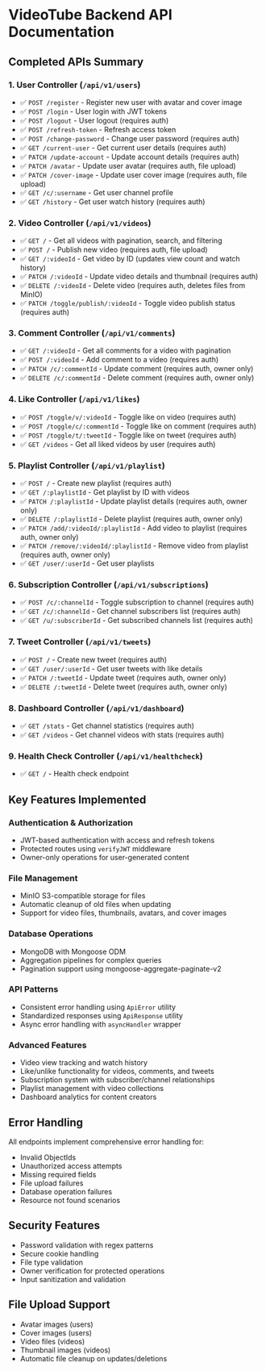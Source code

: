 # VideoTube Backend API Documentation

## Completed APIs Summary

### 1. User Controller (`/api/v1/users`)
- ✅ `POST /register` - Register new user with avatar and cover image
- ✅ `POST /login` - User login with JWT tokens
- ✅ `POST /logout` - User logout (requires auth)
- ✅ `POST /refresh-token` - Refresh access token
- ✅ `POST /change-password` - Change user password (requires auth)
- ✅ `GET /current-user` - Get current user details (requires auth)
- ✅ `PATCH /update-account` - Update account details (requires auth)
- ✅ `PATCH /avatar` - Update user avatar (requires auth, file upload)
- ✅ `PATCH /cover-image` - Update user cover image (requires auth, file upload)
- ✅ `GET /c/:username` - Get user channel profile
- ✅ `GET /history` - Get user watch history (requires auth)

### 2. Video Controller (`/api/v1/videos`)
- ✅ `GET /` - Get all videos with pagination, search, and filtering
- ✅ `POST /` - Publish new video (requires auth, file upload)
- ✅ `GET /:videoId` - Get video by ID (updates view count and watch history)
- ✅ `PATCH /:videoId` - Update video details and thumbnail (requires auth)
- ✅ `DELETE /:videoId` - Delete video (requires auth, deletes files from MinIO)
- ✅ `PATCH /toggle/publish/:videoId` - Toggle video publish status (requires auth)

### 3. Comment Controller (`/api/v1/comments`)
- ✅ `GET /:videoId` - Get all comments for a video with pagination
- ✅ `POST /:videoId` - Add comment to a video (requires auth)
- ✅ `PATCH /c/:commentId` - Update comment (requires auth, owner only)
- ✅ `DELETE /c/:commentId` - Delete comment (requires auth, owner only)

### 4. Like Controller (`/api/v1/likes`)
- ✅ `POST /toggle/v/:videoId` - Toggle like on video (requires auth)
- ✅ `POST /toggle/c/:commentId` - Toggle like on comment (requires auth)
- ✅ `POST /toggle/t/:tweetId` - Toggle like on tweet (requires auth)
- ✅ `GET /videos` - Get all liked videos by user (requires auth)

### 5. Playlist Controller (`/api/v1/playlist`)
- ✅ `POST /` - Create new playlist (requires auth)
- ✅ `GET /:playlistId` - Get playlist by ID with videos
- ✅ `PATCH /:playlistId` - Update playlist details (requires auth, owner only)
- ✅ `DELETE /:playlistId` - Delete playlist (requires auth, owner only)
- ✅ `PATCH /add/:videoId/:playlistId` - Add video to playlist (requires auth, owner only)
- ✅ `PATCH /remove/:videoId/:playlistId` - Remove video from playlist (requires auth, owner only)
- ✅ `GET /user/:userId` - Get user playlists

### 6. Subscription Controller (`/api/v1/subscriptions`)
- ✅ `POST /c/:channelId` - Toggle subscription to channel (requires auth)
- ✅ `GET /c/:channelId` - Get channel subscribers list (requires auth)
- ✅ `GET /u/:subscriberId` - Get subscribed channels list (requires auth)

### 7. Tweet Controller (`/api/v1/tweets`)
- ✅ `POST /` - Create new tweet (requires auth)
- ✅ `GET /user/:userId` - Get user tweets with like details
- ✅ `PATCH /:tweetId` - Update tweet (requires auth, owner only)
- ✅ `DELETE /:tweetId` - Delete tweet (requires auth, owner only)

### 8. Dashboard Controller (`/api/v1/dashboard`)
- ✅ `GET /stats` - Get channel statistics (requires auth)
- ✅ `GET /videos` - Get channel videos with stats (requires auth)

### 9. Health Check Controller (`/api/v1/healthcheck`)
- ✅ `GET /` - Health check endpoint

## Key Features Implemented

### Authentication & Authorization
- JWT-based authentication with access and refresh tokens
- Protected routes using `verifyJWT` middleware
- Owner-only operations for user-generated content

### File Management
- MinIO S3-compatible storage for files
- Automatic cleanup of old files when updating
- Support for video files, thumbnails, avatars, and cover images

### Database Operations
- MongoDB with Mongoose ODM
- Aggregation pipelines for complex queries
- Pagination support using mongoose-aggregate-paginate-v2

### API Patterns
- Consistent error handling using `ApiError` utility
- Standardized responses using `ApiResponse` utility
- Async error handling with `asyncHandler` wrapper

### Advanced Features
- Video view tracking and watch history
- Like/unlike functionality for videos, comments, and tweets
- Subscription system with subscriber/channel relationships
- Playlist management with video collections
- Dashboard analytics for content creators

## Error Handling
All endpoints implement comprehensive error handling for:
- Invalid ObjectIds
- Unauthorized access attempts
- Missing required fields
- File upload failures
- Database operation failures
- Resource not found scenarios

## Security Features
- Password validation with regex patterns
- Secure cookie handling
- File type validation
- Owner verification for protected operations
- Input sanitization and validation

## File Upload Support
- Avatar images (users)
- Cover images (users)
- Video files (videos)
- Thumbnail images (videos)
- Automatic file cleanup on updates/deletions
